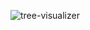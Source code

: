 ![tree-visualizer](https://github.com/Darshan808/Tree-Visualizer/assets/127468609/47095b60-ab72-4054-9e33-b7de4f8b38fe)
